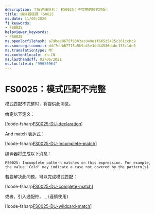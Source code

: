 ```yaml
---
description: 了解详细信息： FS0025：不完整的模式匹配
title: 编译器错误 FS0025
ms.date: 11/09/2020
f1_keywords:
- FS0025
helpviewer_keywords:
- FS0025
ms.openlocfilehash: a79bee0675f9303ac040e1f66525425c161ccbc9
ms.sourcegitcommit: ddf7edb67715a5b9a45e3dd44536dabc153c1de0
ms.translationtype: MT
ms.contentlocale: zh-CN
ms.lasthandoff: 02/06/2021
ms.locfileid: "99630964"
---
```

# <a name="fs0025-incomplete-pattern-match"></a>FS0025：模式匹配不完整

模式匹配不完整时，将提供此消息。

给定以下定义：

[!code-fsharp[FS0025-DU-declaration](~/samples/snippets/fsharp/compiler-messages/fs0025.fsx#L2-L6)]

And match 表达式：

[!code-fsharp[FS0025-DU-incomplete-match](~/samples/snippets/fsharp/compiler-messages/fs0025.fsx#L15-L17)]

编译器将生成以下消息：

```text
FS0025: Incomplete pattern matches on this expression. For example, the value 'Cold' may indicate a case not covered by the pattern(s).
```

若要解决此问题，可以完成模式匹配：

[!code-fsharp[FS0025-DU-complete-match](~/samples/snippets/fsharp/compiler-messages/fs0025.fsx#L9-L12)]

或者，引入通配符， `_` (谨慎使用) 

[!code-fsharp[FS0025-DU-wildcard-match](~/samples/snippets/fsharp/compiler-messages/fs0025.fsx#L20-L23)]
